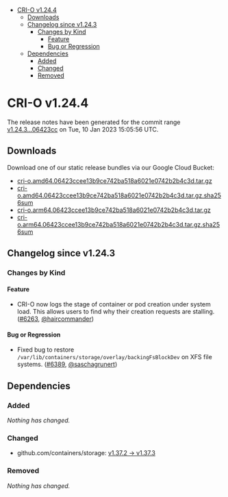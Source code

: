 - [CRI-O v1.24.4](#cri-o-v1244)
  - [Downloads](#downloads)
  - [Changelog since v1.24.3](#changelog-since-v1243)
    - [Changes by Kind](#changes-by-kind)
      - [Feature](#feature)
      - [Bug or Regression](#bug-or-regression)
  - [Dependencies](#dependencies)
    - [Added](#added)
    - [Changed](#changed)
    - [Removed](#removed)

# CRI-O v1.24.4

The release notes have been generated for the commit range
[v1.24.3...06423cc](https://github.com/cri-o/cri-o/compare/v1.24.3...06423ccee13b9ce742ba518a6021e0742b2b4c3d) on Tue, 10 Jan 2023 15:05:56 UTC.

## Downloads

Download one of our static release bundles via our Google Cloud Bucket:

- [cri-o.amd64.06423ccee13b9ce742ba518a6021e0742b2b4c3d.tar.gz](https://storage.googleapis.com/cri-o/artifacts/cri-o.amd64.06423ccee13b9ce742ba518a6021e0742b2b4c3d.tar.gz)
- [cri-o.amd64.06423ccee13b9ce742ba518a6021e0742b2b4c3d.tar.gz.sha256sum](https://storage.googleapis.com/cri-o/artifacts/cri-o.amd64.06423ccee13b9ce742ba518a6021e0742b2b4c3d.tar.gz.sha256sum)
- [cri-o.arm64.06423ccee13b9ce742ba518a6021e0742b2b4c3d.tar.gz](https://storage.googleapis.com/cri-o/artifacts/cri-o.arm64.06423ccee13b9ce742ba518a6021e0742b2b4c3d.tar.gz)
- [cri-o.arm64.06423ccee13b9ce742ba518a6021e0742b2b4c3d.tar.gz.sha256sum](https://storage.googleapis.com/cri-o/artifacts/cri-o.arm64.06423ccee13b9ce742ba518a6021e0742b2b4c3d.tar.gz.sha256sum)

## Changelog since v1.24.3

### Changes by Kind

#### Feature
 - CRI-O now logs the stage of container or pod creation under system load. This allows users to find why their creation requests are stalling. ([#6263](https://github.com/cri-o/cri-o/pull/6263), [@haircommander](https://github.com/haircommander))

#### Bug or Regression
 - Fixed bug to restore `/var/lib/containers/storage/overlay/backingFsBlockDev` on XFS file systems. ([#6389](https://github.com/cri-o/cri-o/pull/6389), [@saschagrunert](https://github.com/saschagrunert))

## Dependencies

### Added
_Nothing has changed._

### Changed
- github.com/containers/storage: [v1.37.2 → v1.37.3](https://github.com/containers/storage/compare/v1.37.2...v1.37.3)

### Removed
_Nothing has changed._
